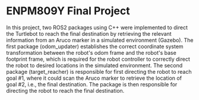# ENPM809Y Final Project
 In this project, two ROS2 packages using C++ were implemented to direct the Turtlebot to reach the final destination by retrieving the relevant information from an Aruco marker in a simulated environment (Gazebo). 
 The first package (odom_updater) establishes the correct coordinate system transformation between the robot's odom frame and the robot's base footprint frame, which is required for the robot controller to correctly direct the robot to desired locations in the simulated environment. The second package (target_reacher) is responsible for first directing the robot to reach goal #1, where it could scan the Aruco marker to retrieve the location of goal #2, i.e., the final destination. 
 The package is then responsible for directing the robot to reach the final destination.
